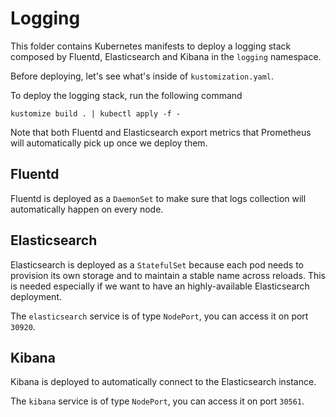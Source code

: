 # Logging

This folder contains Kubernetes manifests to deploy a logging stack composed by
Fluentd, Elasticsearch and Kibana in the `logging` namespace.

Before deploying, let's see what's inside of `kustomization.yaml`.

To deploy the logging stack, run the following command
```shell
kustomize build . | kubectl apply -f -
```

Note that both Fluentd and Elasticsearch export metrics that Prometheus will
automatically pick up once we deploy them.

## Fluentd

Fluentd is deployed as a `DaemonSet` to make sure that logs collection will
automatically happen on every node.

## Elasticsearch

Elasticsearch is deployed as a `StatefulSet` because each pod needs to provision
its own storage and to maintain a stable name across reloads. This is needed
especially if we want to have an highly-available Elasticsearch deployment.

The `elasticsearch` service is of type `NodePort`, you can access it on port
`30920`.

## Kibana

Kibana is deployed to automatically connect to the Elasticsearch instance.

The `kibana` service is of type `NodePort`, you can access it on port `30561`.
